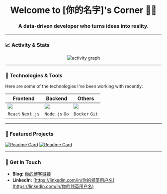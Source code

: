 <h1 align="center">Welcome to [你的名字]'s Corner 👨‍💻</h1>
<h3 align="center">A data-driven developer who turns ideas into reality.</h3>

---

### 📈 Activity & Stats

<p align="center">
  <img src="https://github-readme-activity-graph.vercel.app/graph?username=[你的GitHub用户名]&theme=github-compact" alt="activity graph"/>
</p>

---

### 🔧 Technologies & Tools

Here are some of the technologies I've been working with recently:

| Frontend | Backend | Others |
|---|---|---|
| <img src="https://skillicons.dev/icons?i=react,nextjs" /> | <img src="https://skillicons.dev/icons?i=nodejs,go" /> | <img src="https://skillicons.dev/icons?i=docker,git" /> |
| `React` `Next.js` | `Node.js` `Go` | `Docker` `Git` |

---

### 🌟 Featured Projects

[![Readme Card](https://github-readme-stats.vercel.app/api/pin/?username=[你的GitHub用户名]&repo=[你的项目名]&theme=dark)](https://github.com/[你的GitHub用户名]/[你的项目名])
[![Readme Card](https://github-readme-stats.vercel.app/api/pin/?username=[你的GitHub用户名]&repo=[另一个项目名]&theme=dark)](https://github.com/[你的GitHub用户名]/[另一个项目名])

---

### 👋 Get In Touch

- **Blog:** [你的博客链接](https://...)
- **LinkedIn:** [https://linkedin.com/in/你的领英用户名](https://linkedin.com/in/你的领英用户名)
